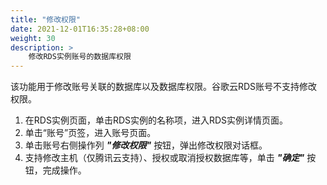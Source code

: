 ```yaml
---
title: "修改权限"
date: 2021-12-01T16:35:28+08:00
weight: 30
description: >
    修改RDS实例账号的数据库权限
---
```


该功能用于修改账号关联的数据库以及数据库权限。谷歌云RDS账号不支持修改权限。

1. 在RDS实例页面，单击RDS实例的名称项，进入RDS实例详情页面。
2. 单击“账号”页签，进入账号页面。
2. 单击账号右侧操作列 **_"修改权限"_** 按钮，弹出修改权限对话框。
3. 支持修改主机（仅腾讯云支持）、授权或取消授权数据库等，单击 **_"确定"_** 按钮，完成操作。